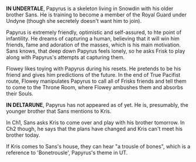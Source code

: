 **IN UNDERTALE**, Papyrus is a skeleton living in Snowdin with his older brother <a onclick="loadFile('Sans.md')">Sans</a>. He is training to become a member of the Royal Guard under <a onclick="loadFile('Undyne.md')">Undyne</a> (though she secretely doesn't want him to join). 

Papyrus is extremely friendly, optimistic and self-assured, to hte point of infantility. He dreams of capturing a human, believing that it will win him friends, fame and adoration of the masses, which is his main motivation.
Sans knows, that deep down Papyrus feels lonely, so he asks <a onclick="loadFile('Frisk.md')">Frisk</a> to play along with Papyrus's attempts at capturing them.

<a onclick="loadFile('Flowey.md')">Flowey</a> likes toying with Papyrus during his resets. He pretends to be his friend and gives him predictions of the future. 
In the end of True Pacifist route, Flowey manipulates Papyrus to call all of Frisks friends and tell them to come to the Throne Room, where Flowey ambushes them and absorbs their <a onclick="loadFile('Souls.md')">Souls</a>.

**IN DELTARUNE**, Papyrus has not appeared as of yet. He is, presumably, the younger brother that <a onclick="loadFile('Sans.md')">Sans</a> mentions to <a onclick="loadFile('Kris.md')">Kris</a>. 

In Ch1, Sans asks Kris to come over and play with his brother tomorrow. In Ch2 though, he says that the plans have changed and Kris can't meet his brother today.

If Kris comes to Sans's house, they can hear "a trousle of bones", which is a reference to 'Bonetrousle', Papyrus's theme in UT.